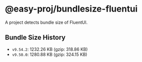 # @easy-proj/bundlesize-fluentui

A project detects bundle size of FluentUI.

## Bundle Size History

- `v9.54.2`: 1232.26 KB (gzip: 318.86 KB)
- `v9.50.0`: 1280.88 KB (gzip: 324.15 KB)
